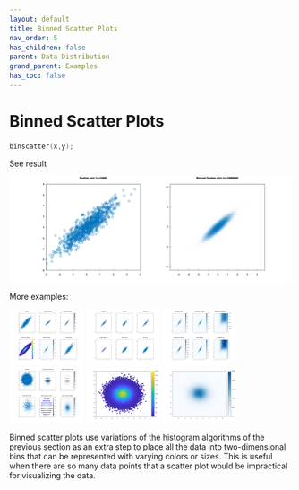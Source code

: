 ```yaml
---
layout: default
title: Binned Scatter Plots
nav_order: 5
has_children: false
parent: Data Distribution
grand_parent: Examples
has_toc: false
---
```

# Binned Scatter Plots

```cpp
binscatter(x,y);
```


See result
    
[![example_binscatter_1](../data_distribution/binscatter/binscatter_1.png)](https://github.com/alandefreitas/matplotplusplus/blob/master/examples/data_distribution/binscatter/binscatter_1.cpp)

More examples:
    
[![example_binscatter_2](../data_distribution/binscatter/binscatter_2_thumb.png)](https://github.com/alandefreitas/matplotplusplus/blob/master/examples/data_distribution/binscatter/binscatter_2.cpp)  [![example_binscatter_3](../data_distribution/binscatter/binscatter_3_thumb.png)](https://github.com/alandefreitas/matplotplusplus/blob/master/examples/data_distribution/binscatter/binscatter_3.cpp)  [![example_binscatter_4](../data_distribution/binscatter/binscatter_4_thumb.png)](https://github.com/alandefreitas/matplotplusplus/blob/master/examples/data_distribution/binscatter/binscatter_4.cpp)  [![example_binscatter_5](../data_distribution/binscatter/binscatter_5_thumb.png)](https://github.com/alandefreitas/matplotplusplus/blob/master/examples/data_distribution/binscatter/binscatter_5.cpp)  [![example_binscatter_6](../data_distribution/binscatter/binscatter_6_thumb.png)](https://github.com/alandefreitas/matplotplusplus/blob/master/examples/data_distribution/binscatter/binscatter_6.cpp)  [![example_binscatter_7](../data_distribution/binscatter/binscatter_7_thumb.png)](https://github.com/alandefreitas/matplotplusplus/blob/master/examples/data_distribution/binscatter/binscatter_7.cpp)
  

Binned scatter plots use variations of the histogram algorithms of the previous section as an extra step to place all the data into two-dimensional bins that can be represented with varying colors or sizes. This is useful when there are so many data points that a scatter plot would be impractical for visualizing the data.




<!-- Generated with mdsplit: https://github.com/alandefreitas/mdsplit -->
